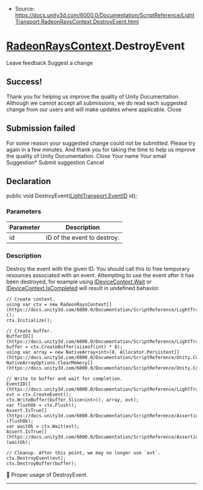 * Source: https://docs.unity3d.com/6000.0/Documentation/ScriptReference/LightTransport.RadeonRaysContext.DestroyEvent.html

#  [RadeonRaysContext](https://docs.unity3d.com/6000.0/Documentation/ScriptReference/LightTransport.RadeonRaysContext.html).DestroyEvent
Leave feedback
Suggest a change
## Success!
Thank you for helping us improve the quality of Unity Documentation. Although we cannot accept all submissions, we do read each suggested change from our users and will make updates where applicable.
Close
## Submission failed
For some reason your suggested change could not be submitted. Please <a>try again</a> in a few minutes. And thank you for taking the time to help us improve the quality of Unity Documentation.
Close
Your name Your email Suggestion* Submit suggestion
Cancel
## Declaration
public void DestroyEvent([LightTransport.EventID](https://docs.unity3d.com/6000.0/Documentation/ScriptReference/LightTransport.EventID.html) id); 
### Parameters
Parameter | Description  
---|---  
id | ID of the event to destroy.  
### Description
Destroy the event with the given ID. You should call this to free temporary resources associated with an event. Attempting to use the event after it has been destroyed, for example using [IDeviceContext.Wait](https://docs.unity3d.com/6000.0/Documentation/ScriptReference/LightTransport.IDeviceContext.Wait.html) or [IDeviceContext.IsCompleted](https://docs.unity3d.com/6000.0/Documentation/ScriptReference/LightTransport.IDeviceContext.IsCompleted.html) will result in undefined behavior.
```
// Create context.
using var ctx = new RadeonRaysContext[](https://docs.unity3d.com/6000.0/Documentation/ScriptReference/LightTransport.RadeonRaysContext.html)();
ctx.Initialize();  
  
// Create buffer.
BufferID[](https://docs.unity3d.com/6000.0/Documentation/ScriptReference/LightTransport.BufferID.html) buffer = ctx.CreateBuffer(sizeof(int) * 8);
using var array = new NativeArray<int>(8, Allocator.Persistent[](https://docs.unity3d.com/6000.0/Documentation/ScriptReference/Unity.Collections.Allocator.Persistent.html), NativeArrayOptions.ClearMemory[](https://docs.unity3d.com/6000.0/Documentation/ScriptReference/Unity.Collections.NativeArrayOptions.ClearMemory.html));  
  
// Write to buffer and wait for completion.
EventID[](https://docs.unity3d.com/6000.0/Documentation/ScriptReference/LightTransport.EventID.html) evt = ctx.CreateEvent();
ctx.WriteBuffer(buffer.Slice<int>(), array, evt);
var flushOk = ctx.Flush();
Assert.IsTrue[](https://docs.unity3d.com/6000.0/Documentation/ScriptReference/Assertions.Assert.IsTrue.html)(flushOk);
var waitOk = ctx.Wait(evt);
Assert.IsTrue[](https://docs.unity3d.com/6000.0/Documentation/ScriptReference/Assertions.Assert.IsTrue.html)(waitOk);  
  
// Cleanup. After this point, we may no longer use `evt`.
ctx.DestroyEvent(evt);
ctx.DestroyBuffer(buffer);
```

Proper usage of DestroyEvent.
* * *
